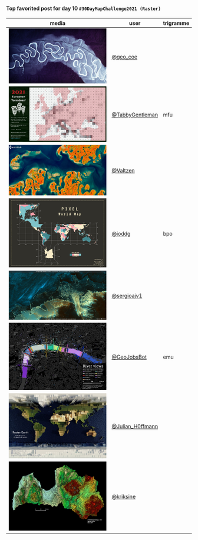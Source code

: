 #### Top favorited post for day 10 `#30DayMapChallenge2021 (Raster)`

| media | user | trigramme |
|-------|------|-----------|
| ![image](../uploads/7d2facecda20e1bb8e451881360a4b29/image.png) |[@geo_coe](https://twitter.com/geo_coe/status/1458681497905360900)||
| ![image](../uploads/dfd25e221c7b6000274f37e431e5de28/image.png) |[@TabbyGentleman](https://twitter.com/TabbyGentleman/status/1458492812815699971)|mfu|
| ![image](../uploads/7babce98da9660606eeeeeb852170ad5/image.png) |[@Valtzen](https://twitter.com/Valtzen/status/1458560984944152576)||
| ![image](../uploads/83af3508391b2de6892ef85a6dcd3516/image.png) |[@ioddg](https://twitter.com/ioddg/status/1458519723910565898)|bpo|
| ![image](../uploads/cf85124a24cbcf9dc8a1647a1a4d5769/image.png) |[@sergioajv1](https://twitter.com/sergioajv1/status/1458618213898633223)||
| ![image](../uploads/8cf2ad1357da42f5cdfdf810d5ee02c4/image.png) |[@GeoJobsBot](https://twitter.com/GeoJobsBot/status/1458467419136135174)|emu|
| ![image](../uploads/65b3d241f7e0aee810978e87cda957ef/image.png) |[@Julian_H0ffmann](https://twitter.com/Julian_H0ffmann/status/1458416532397121542)||
| ![image](../uploads/8c843ed2bea7c6a42040c5e19ed971e0/image.png) |[@kriksine](https://twitter.com/kriksine/status/1458328571068309507)||
